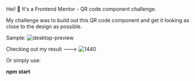 Hei! 👋 It's a Frontend Mentor - QR code component challenge.

My challenge was to build out this QR code component and get it looking as close to the design as possible.

Sample:
![desktop-preview](https://github.com/mirlek/qr-code/assets/57844753/0162329b-5d48-490e-bcdd-b0975a06cc53)

Checking out my result --->
![1440](https://github.com/mirlek/qr-code/assets/57844753/fc334653-9adc-4840-9956-9f6588ae57f9)

Or simply use:

**npm start**
